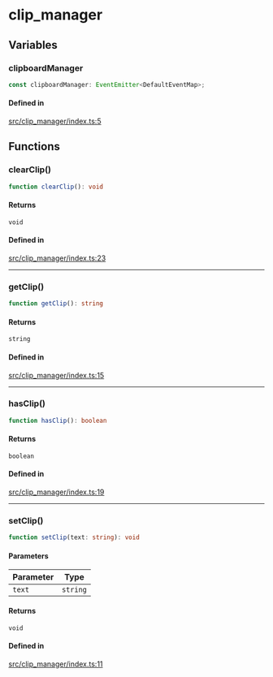 # clip\_manager

## Variables

### clipboardManager

```ts
const clipboardManager: EventEmitter<DefaultEventMap>;
```

#### Defined in

[src/clip\_manager/index.ts:5](https://github.com/aiselp/AutoX/blob/fef14132f01d123d8ccfc0937f3f37dc42567abf/autojs/src/js-api/src/clip_manager/index.ts#L5)

## Functions

### clearClip()

```ts
function clearClip(): void
```

#### Returns

`void`

#### Defined in

[src/clip\_manager/index.ts:23](https://github.com/aiselp/AutoX/blob/fef14132f01d123d8ccfc0937f3f37dc42567abf/autojs/src/js-api/src/clip_manager/index.ts#L23)

***

### getClip()

```ts
function getClip(): string
```

#### Returns

`string`

#### Defined in

[src/clip\_manager/index.ts:15](https://github.com/aiselp/AutoX/blob/fef14132f01d123d8ccfc0937f3f37dc42567abf/autojs/src/js-api/src/clip_manager/index.ts#L15)

***

### hasClip()

```ts
function hasClip(): boolean
```

#### Returns

`boolean`

#### Defined in

[src/clip\_manager/index.ts:19](https://github.com/aiselp/AutoX/blob/fef14132f01d123d8ccfc0937f3f37dc42567abf/autojs/src/js-api/src/clip_manager/index.ts#L19)

***

### setClip()

```ts
function setClip(text: string): void
```

#### Parameters

| Parameter | Type |
| ------ | ------ |
| `text` | `string` |

#### Returns

`void`

#### Defined in

[src/clip\_manager/index.ts:11](https://github.com/aiselp/AutoX/blob/fef14132f01d123d8ccfc0937f3f37dc42567abf/autojs/src/js-api/src/clip_manager/index.ts#L11)
